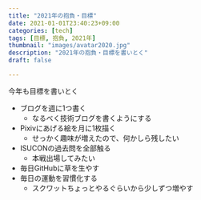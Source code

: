 ```yaml
---
title: "2021年の抱負・目標"
date: 2021-01-01T23:40:23+09:00
categories: [tech]
tags: [目標, 抱負, 2021年]
thumbnail: "images/avatar2020.jpg"
description: "2021年の抱負・目標を書いとく"
draft: false

---
```


今年も目標を書いとく

- ブログを週に1つ書く
    - なるべく技術ブログを書くようにする
- Pixivにあげる絵を月に1枚描く
    - せっかく趣味が増えたので、何かしら残したい
- ISUCONの過去問を全部触る
    - 本戦出場してみたい
- 毎日GitHubに草を生やす
- 毎日の運動を習慣化する
    - スクワットちょっとやるぐらいから少しずつ増やす
